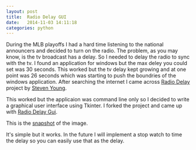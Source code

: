 ```yaml
---
layout: post
title:  Radio Delay GUI
date:   2014-11-03 14:11:18
categories: python
---
```


During the MLB playoffs I had a hard time listening to the national announcers and decided to turn on the radio.  The problem, as you may know, is the tv broadcast has a delay.  So I needed to delay the radio to sync with the tv.  I found an application for windows but the max deley you could set was 30 seconds.  This worked but the tv delay kept growing and at one point was 26 seconds which was starting to push the boundries of the windows application.  After searching the internet I came across [Radio Delay](https://github.com/stevenryoung/RadioDelay) project by [Steven Young](stevenryoung@gmail.com).

This worked but the applicaion was command line only so I decided to write a graphical user interface using Tkinter.  I forked the project and came up with [Radio Delay Gui](https://github.com/j-steve-martinez/RadioDelayGui).

This is the [snapshot][Image] of the image.

It's simple but it works.  In the future I will implement a stop watch to time the delay so you can easily use that as the delay.

[Image]: https://github.com/j-steve-martinez/RadioDelayGui/blob/master/images/radioDelayGui.png
